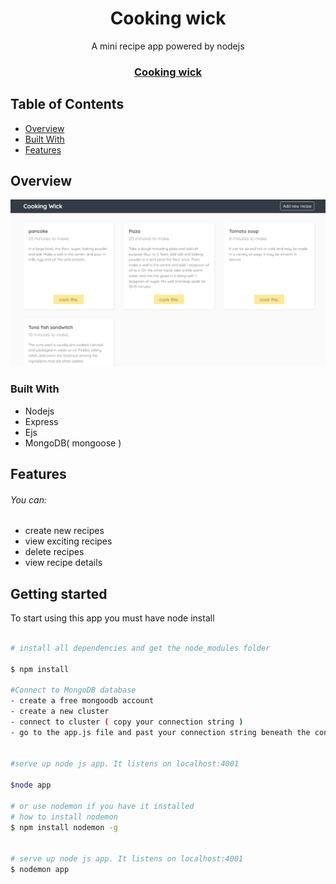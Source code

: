 <h1 align="center">Cooking wick</h1>
<p align="center"> A mini recipe app powered by nodejs</p>

<div align="center">
  <h3>
    <a href="#">
      Cooking wick 
    </a>
  </h3>
</div>

<!-- TABLE OF CONTENTS -->

## Table of Contents

- [Overview](#overview)
- [Built With](#built-with)
- [Features](#features)

<!-- OVERVIEW -->

## Overview

![screenshot](https://raw.githubusercontent.com/Im-Hassan-wd/cooking-wick-/master/public/image.PNG)

### Built With

<!-- This section should list any major frameworks that you built your project using. Here are a few examples.-->

- Nodejs
- Express
- Ejs
- MongoDB( mongoose )

## Features

<!-- List the features of your application or follow the template. Don't share the figma file here :) -->
###### You can:
- create new recipes
- view exciting recipes
- delete recipes
- view recipe details

## Getting started

To start using this app you must have node install

``` bash

# install all dependencies and get the node_modules folder

$ npm install

#Connect to MongoDB database
- create a free mongoodb account
- create a new cluster
- connect to cluster ( copy your connection string )
- go to the app.js file and past your connection string beneath the connect to db comment


#serve up node js app. It listens on localhost:4001

$node app

# or use nodemon if you have it installed
# how to install nodemon
$ npm install nodemon -g


# serve up node js app. It listens on localhost:4001
$ nodemon app

```




